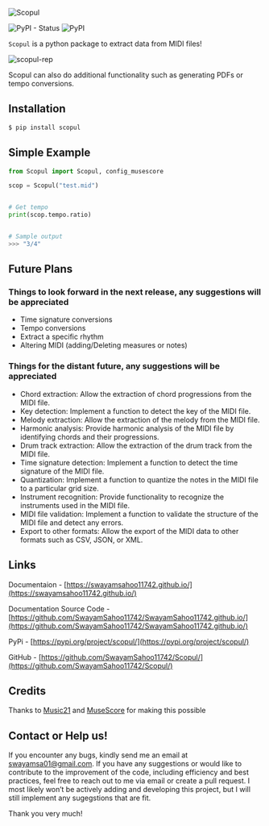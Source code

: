 ![Scopul](https://user-images.githubusercontent.com/117121187/219178220-f0db6cef-ab90-406f-acfc-e14b6ff8677d.jpg)

![PyPI - Status](https://img.shields.io/pypi/status/Scopul)
![PyPI](https://img.shields.io/pypi/v/scopul)


`Scopul` is a python package to extract data from MIDI files!

![scopul-rep](https://user-images.githubusercontent.com/117121187/219198671-72a73a16-b168-4b4c-abe5-e384c9624e3c.gif)

Scopul can also do additional functionality such as generating PDFs or tempo conversions.


## Installation
```cmd
$ pip install scopul
```

## Simple Example

```python
from Scopul import Scopul, config_musescore

scop = Scopul("test.mid")


# Get tempo
print(scop.tempo.ratio)


# Sample output
>>> "3/4"

```
## Future Plans
### Things to look forward in the next release, any suggestions will be appreciated
- Time signature conversions
- Tempo conversions
- Extract a specific rhythm
- Altering MIDI (adding/Deleting measures or notes)

### Things for the distant future, any suggestions will be appreciated
- Chord extraction: Allow the extraction of chord progressions from the MIDI file.
- Key detection: Implement a function to detect the key of the MIDI file.
- Melody extraction: Allow the extraction of the melody from the MIDI file.
- Harmonic analysis: Provide harmonic analysis of the MIDI file by identifying chords and their progressions.
- Drum track extraction: Allow the extraction of the drum track from the MIDI file.
- Time signature detection: Implement a function to detect the time signature of the MIDI file.
- Quantization: Implement a function to quantize the notes in the MIDI file to a particular grid size.
- Instrument recognition: Provide functionality to recognize the instruments used in the MIDI file.
- MIDI file validation: Implement a function to validate the structure of the MIDI file and detect any errors.
- Export to other formats: Allow the export of the MIDI data to other formats such as CSV, JSON, or XML.

## Links
Documentaion - [https://swayamsahoo11742.github.io/](https://swayamsahoo11742.github.io/)

Documentation Source Code - [https://github.com/SwayamSahoo11742/SwayamSahoo11742.github.io/](https://github.com/SwayamSahoo11742/SwayamSahoo11742.github.io/)

PyPi - [https://pypi.org/project/scopul/](https://pypi.org/project/scopul/)

GitHub - [https://github.com/SwayamSahoo11742/Scopul/](https://github.com/SwayamSahoo11742/Scopul/)

## Credits
Thanks to [Music21](https://web.mit.edu/music21/doc/) and [MuseScore](https://musescore.org/en/download) for making this possible

## Contact or Help us!
If you encounter any bugs, kindly send me an email at swayamsa01@gmail.com. If you have any suggestions or would like to contribute to the improvement of the code, including efficiency and best practices, feel free to reach out to me via email or create a pull request. I most likely won’t be actively adding and developing this project, but I will still implement any sugegstions that are fit.

Thank you very much!
